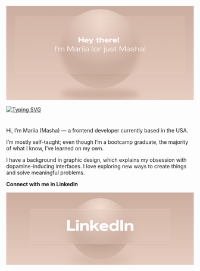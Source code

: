 ![banner](./banner.png)

[![Typing SVG](https://readme-typing-svg.demolab.com?font=Fira+Code&pause=1000&color=E7CDC0&width=435&lines=About+Me+About+Me+About+Me+About+Me)](https://git.io/typing-svg)

#

Hi, I’m Mariia (Masha) — a frontend developer currently based in the USA.

I’m mostly self-taught; even though I’m a bootcamp graduate, the majority of what I know, I’ve learned on my own.

I have a background in graphic design, which explains my obsession with dopamine-inducing interfaces. I love exploring new ways to create things and solve meaningful problems.

**Connect with me in LinkedIn**

[![LinkedIn](./linkedin_button.png)](https://linkedin.com/in/mariiabadanina/)
